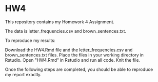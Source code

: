 # HW4

This repository contains my Homework 4 Assignment.

The data is letter_frequencies.csv and brown_sentences.txt.

To reproduce my results:

Download the HW4.Rmd file and the letter_frequencies.csv and brown_sentences.txt files. Place the files in your working directory in Rstudio. Open "HW4.Rmd" in Rstudio and run all code. Knit the file.

Once the following steps are completed, you should be able to reproduce my report exactly.
